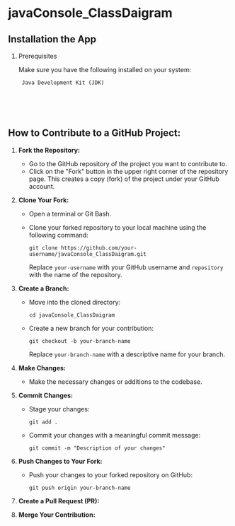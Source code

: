 # javaConsole_ClassDaigram


## Installation the App

1.  Prerequisites

    Make sure you have the following installed on your system:

       ` Java Development Kit (JDK)`

<br>
<br>
<br>


## **How to Contribute to a GitHub Project:**

1.  **Fork the Repository:**
    
    *   Go to the GitHub repository of the project you want to contribute to.
    *   Click on the "Fork" button in the upper right corner of the repository page. This creates a copy (fork) of the project under your GitHub account.
2.  **Clone Your Fork:**
    
    *   Open a terminal or Git Bash.
    *   Clone your forked repository to your local machine using the following command:

        ```
        git clone https://github.com/your-username/javaConsole_ClassDaigram.git
        ```
        
        Replace `your-username` with your GitHub username and `repository` with the name of the repository.
3.  **Create a Branch:**
    
    *   Move into the cloned directory:

        ```
        cd javaConsole_ClassDaigram
        ```
        
    *   Create a new branch for your contribution:

        ```
        git checkout -b your-branch-name
        ```
        
        Replace `your-branch-name` with a descriptive name for your branch.
4.  **Make Changes:**
    
    *   Make the necessary changes or additions to the codebase.
5.  **Commit Changes:**
    
    *   Stage your changes:

        ```
        git add .
        ```
        
    *   Commit your changes with a meaningful commit message:

        ```
        git commit -m "Description of your changes"
        ```
        
6.  **Push Changes to Your Fork:**
    
    *   Push your changes to your forked repository on GitHub:

        ```
        git push origin your-branch-name
        ```
        
1.  **Create a Pull Request (PR):**

1.  **Merge Your Contribution:**
